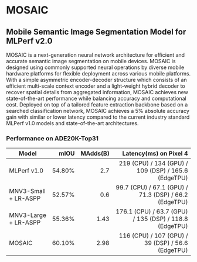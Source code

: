 # MOSAIC

## Mobile Semantic Image Segmentation Model for MLPerf v2.0

MOSAIC is a next-generation neural network architecture for efficient and accurate semantic image segmentation on mobile devices.
MOSAIC is designed using commonly supported neural operations by diverse mobile hardware platforms for flexible deployment across various mobile platforms.
With a simple asymmetric encoder-decoder structure which consists of an efficient multi-scale context encoder
and a light-weight hybrid decoder to recover spatial details from aggregated information, MOSAIC achieves new state-of-the-art performance while balancing
accuracy and computational cost.
Deployed on top of a tailored feature extraction backbone based on a searched classification network, MOSAIC achieves a 5\% absolute accuracy gain with similar
or lower latency compared to the current industry standard MLPerf v1.0 models and state-of-the-art architectures.

### Performance on ADE20K-Top31
|Model | mIOU | MAdds(B) | Latency(ms) on Pixel 4 | 
|------|------------------:|-----------------:|-----------------:|
|MLPerf v1.0 | 54.80% | 2.7 | 219 (CPU) / 134 (GPU) / 109 (DSP) / 165.6 (EdgeTPU) |
|MNV3-Small + LR-ASPP | 52.57% | 0.6 | 99.7 (CPU) / 67.1 (GPU) / 71.3 (DSP) / 66.2 (EdgeTPU) |
|MNV3-Large + LR-ASPP | 55.36% | 1.43 | 176.1 (CPU) / 63.7 (GPU) / 135 (DSP) / 118.8 (EdgeTPU) |
|MOSAIC | 60.10% | 2.98 | 116 (CPU) / 107 (GPU) / 39 (DSP) / 56.6 (EdgeTPU) |
